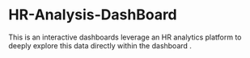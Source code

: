 # HR-Analysis-DashBoard
This is an interactive dashboards leverage an HR analytics platform to deeply explore this data directly within the dashboard .

